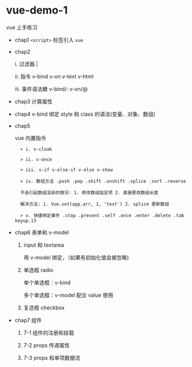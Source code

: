 # vue-demo-1
vue 上手练习

- chap1 `<script>` 标签引入 `vue`
- chap2 

    i. 过滤器 | 

    ii. 指令 v-bind v-on v-text v-html 

    iii. 事件语法糖 v-bind/: v-on/@

- chap3 计算属性
- chap4 
v-bind 绑定 style 和 class 的语法(变量、对象、数组)
- chap5 

    vue 内置指令

        > i. v-cloak
        
        > ii. v-once
        
        > iii. v-if v-else-if v-else v-show
        
        > iv. 数组方法 .push .pop .shift .unshift .splice .sort .reverse
        
        不会引起数组渲染的情况: 1. 修改数组指定项 2. 直接更改数组长度
        
        解决方法: 1. Vue.set(app.arr, 1, 'text') 2. splice 更新数组
        
        > v. 快捷绑定事件 .stop .prevent .self .once .enter .delete .tab keyup.13

- chap6 表单和 v-model
  
  1. input 和 textarea 
  
      用 v-model 绑定，（如果有初始化值会被忽略)
  
  2. 单选框 radio

      单个单选框：v-bind
      
      多个单选框：v-model 配合 value 使用
  
  3. 复选框 checkbox

- chap7 组件

    1. 7-1 组件的注册和挂载

    2. 7-2 props 传递属性
    
    3. 7-3 props 和单项数据流
